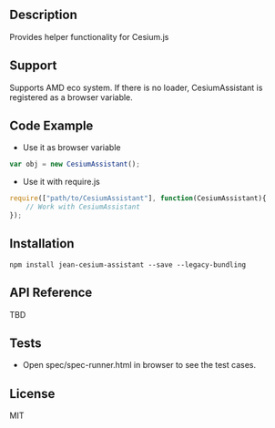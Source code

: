 ## Description

Provides helper functionality for Cesium.js

## Support
Supports AMD eco system. If there is no loader, CesiumAssistant is registered as a browser variable.

## Code Example
- Use it as browser variable
```js
var obj = new CesiumAssistant();
```
- Use it with require.js
```js
require(["path/to/CesiumAssistant"], function(CesiumAssistant){
    // Work with CesiumAssistant
});
```
## Installation

`npm install jean-cesium-assistant --save --legacy-bundling`

## API Reference

TBD

## Tests

- Open spec/spec-runner.html in browser to see the test cases.

## License

MIT